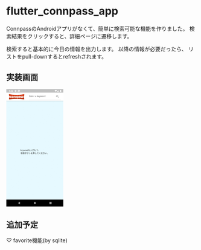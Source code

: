 # flutter_connpass_app

ConnpassのAndroidアプリがなくて、簡単に検索可能な機能を作りました。
検索結果をクリックすると、詳細ページに遷移します。

検索すると基本的に今日の情報を出力します。
以降の情報が必要だったら、
リストをpull-downするとrefreshされます。

## 実装画面

<img src="https://github.com/lhs7091/flutter_connpass_app/blob/master/assets/images/result.gif" width="30%"></img>

## 追加予定
 ♡ favorite機能(by sqlite)

